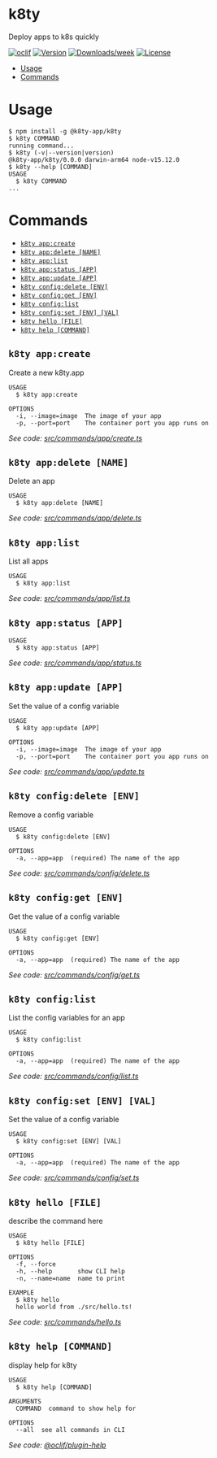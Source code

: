 k8ty
====

Deploy apps to k8s quickly

[![oclif](https://img.shields.io/badge/cli-oclif-brightgreen.svg)](https://oclif.io)
[![Version](https://img.shields.io/npm/v/@k8ty-app/k8ty.svg)](https://npmjs.org/package/@k8ty-app/k8ty)
[![Downloads/week](https://img.shields.io/npm/dw/@k8ty-app/k8ty.svg)](https://npmjs.org/package/@k8ty-app/k8ty)
[![License](https://img.shields.io/npm/l/@k8ty-app/k8ty.svg)](https://github.com/k8ty-app/k8ty/blob/master/package.json)

<!-- toc -->
* [Usage](#usage)
* [Commands](#commands)
<!-- tocstop -->

# Usage

<!-- usage -->
```sh-session
$ npm install -g @k8ty-app/k8ty
$ k8ty COMMAND
running command...
$ k8ty (-v|--version|version)
@k8ty-app/k8ty/0.0.0 darwin-arm64 node-v15.12.0
$ k8ty --help [COMMAND]
USAGE
  $ k8ty COMMAND
...
```
<!-- usagestop -->

# Commands

<!-- commands -->
* [`k8ty app:create`](#k8ty-appcreate)
* [`k8ty app:delete [NAME]`](#k8ty-appdelete-name)
* [`k8ty app:list`](#k8ty-applist)
* [`k8ty app:status [APP]`](#k8ty-appstatus-app)
* [`k8ty app:update [APP]`](#k8ty-appupdate-app)
* [`k8ty config:delete [ENV]`](#k8ty-configdelete-env)
* [`k8ty config:get [ENV]`](#k8ty-configget-env)
* [`k8ty config:list`](#k8ty-configlist)
* [`k8ty config:set [ENV] [VAL]`](#k8ty-configset-env-val)
* [`k8ty hello [FILE]`](#k8ty-hello-file)
* [`k8ty help [COMMAND]`](#k8ty-help-command)

## `k8ty app:create`

Create a new k8ty.app

```
USAGE
  $ k8ty app:create

OPTIONS
  -i, --image=image  The image of your app
  -p, --port=port    The container port you app runs on
```

_See code: [src/commands/app/create.ts](https://github.com/k8ty-app/k8ty/blob/v0.0.0/src/commands/app/create.ts)_

## `k8ty app:delete [NAME]`

Delete an app

```
USAGE
  $ k8ty app:delete [NAME]
```

_See code: [src/commands/app/delete.ts](https://github.com/k8ty-app/k8ty/blob/v0.0.0/src/commands/app/delete.ts)_

## `k8ty app:list`

List all apps

```
USAGE
  $ k8ty app:list
```

_See code: [src/commands/app/list.ts](https://github.com/k8ty-app/k8ty/blob/v0.0.0/src/commands/app/list.ts)_

## `k8ty app:status [APP]`

```
USAGE
  $ k8ty app:status [APP]
```

_See code: [src/commands/app/status.ts](https://github.com/k8ty-app/k8ty/blob/v0.0.0/src/commands/app/status.ts)_

## `k8ty app:update [APP]`

Set the value of a config variable

```
USAGE
  $ k8ty app:update [APP]

OPTIONS
  -i, --image=image  The image of your app
  -p, --port=port    The container port you app runs on
```

_See code: [src/commands/app/update.ts](https://github.com/k8ty-app/k8ty/blob/v0.0.0/src/commands/app/update.ts)_

## `k8ty config:delete [ENV]`

Remove a config variable

```
USAGE
  $ k8ty config:delete [ENV]

OPTIONS
  -a, --app=app  (required) The name of the app
```

_See code: [src/commands/config/delete.ts](https://github.com/k8ty-app/k8ty/blob/v0.0.0/src/commands/config/delete.ts)_

## `k8ty config:get [ENV]`

Get the value of a config variable

```
USAGE
  $ k8ty config:get [ENV]

OPTIONS
  -a, --app=app  (required) The name of the app
```

_See code: [src/commands/config/get.ts](https://github.com/k8ty-app/k8ty/blob/v0.0.0/src/commands/config/get.ts)_

## `k8ty config:list`

List the config variables for an app

```
USAGE
  $ k8ty config:list

OPTIONS
  -a, --app=app  (required) The name of the app
```

_See code: [src/commands/config/list.ts](https://github.com/k8ty-app/k8ty/blob/v0.0.0/src/commands/config/list.ts)_

## `k8ty config:set [ENV] [VAL]`

Set the value of a config variable

```
USAGE
  $ k8ty config:set [ENV] [VAL]

OPTIONS
  -a, --app=app  (required) The name of the app
```

_See code: [src/commands/config/set.ts](https://github.com/k8ty-app/k8ty/blob/v0.0.0/src/commands/config/set.ts)_

## `k8ty hello [FILE]`

describe the command here

```
USAGE
  $ k8ty hello [FILE]

OPTIONS
  -f, --force
  -h, --help       show CLI help
  -n, --name=name  name to print

EXAMPLE
  $ k8ty hello
  hello world from ./src/hello.ts!
```

_See code: [src/commands/hello.ts](https://github.com/k8ty-app/k8ty/blob/v0.0.0/src/commands/hello.ts)_

## `k8ty help [COMMAND]`

display help for k8ty

```
USAGE
  $ k8ty help [COMMAND]

ARGUMENTS
  COMMAND  command to show help for

OPTIONS
  --all  see all commands in CLI
```

_See code: [@oclif/plugin-help](https://github.com/oclif/plugin-help/blob/v3.2.2/src/commands/help.ts)_
<!-- commandsstop -->
